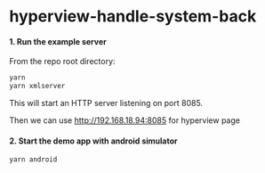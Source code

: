 # hyperview-handle-system-back

#### 1. Run the example server

From the repo root directory:

```sh
yarn
yarn xmlserver
```

This will start an HTTP server listening on port 8085.

Then we can use http://192.168.18.94:8085 for hyperview page

#### 2. Start the demo app with android simulator

```sh
yarn android
```
